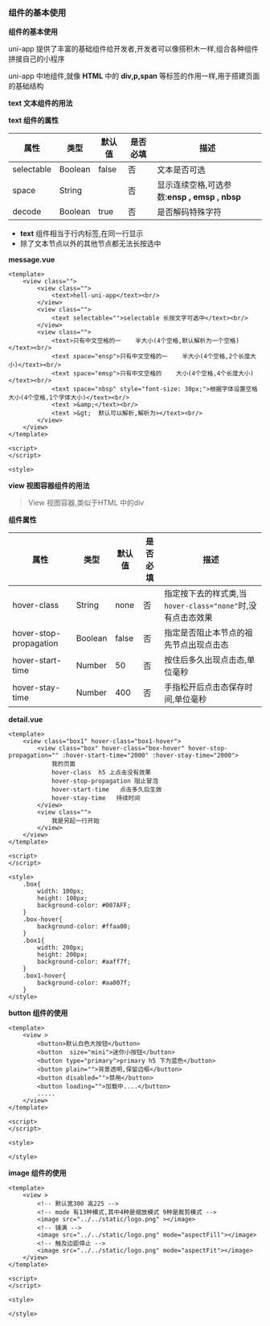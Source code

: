 ### 组件的基本使用

**组件的基本使用**

uni-app 提供了丰富的基础组件给开发者,开发者可以像搭积木一样,组合各种组件拼接自己的小程序

uni-app 中地组件,就像 **HTML** 中的 **div,p,span** 等标签的作用一样,用于搭建页面的基础结构

**text 文本组件的用法**

**text 组件的属性**

| 属性       | 类型    | 默认值 | 是否必填 | 描述                                         |
| ---------- | ------- | ------ | -------- | -------------------------------------------- |
| selectable | Boolean | false  | 否       | 文本是否可选                                 |
| space      | String  |        | 否       | 显示连续空格,可选参数:**ensp , emsp , nbsp** |
| decode     | Boolean | true   | 否       | 是否解码特殊字符                             |

- **text** 组件相当于行内标签,在同一行显示
- 除了文本节点以外的其他节点都无法长按选中

**message.vue**

```vue
<template>
	<view class="">
		<view class="">
			<text>hell-uni-app</text><br/>
		</view>
		<view class="">
			<text selectable="">selectable 长按文字可选中</text><br/>
		</view>
		<view class="">
			<text>只有中文空格的一    半大小(4个空格,默认解析为一个空格)</text><br/>
			<text space="ensp">只有中文空格的一    半大小(4个空格,2个长度大小)</text><br/>
			<text space="emsp">只有中文空格的    大小(4个空格,4个长度大小)</text><br/>
			<text space="nbsp" style="font-size: 30px;">根据字体设置空格    大小(4个空格,1个字体大小)</text><br/>
			<text >&amp;</text><br/>
			<text >&gt;  默认可以解析,解析为></text><br/>
		</view>
	</view>
</template>

<script>
</script>

<style>
```

**view 视图容器组件的用法**

> View 视图容器,类似于HTML 中的div

**组件属性**

| 属性                   | 类型    | 默认值 | 是否必填 | 描述                                                       |
| ---------------------- | ------- | ------ | -------- | ---------------------------------------------------------- |
| hover-class            | String  | none   | 否       | 指定按下去的样式类,当`hover-class="none"`时,没有点击态效果 |
| hover-stop-propagation | Boolean | false  | 否       | 指定是否阻止本节点的祖先节点出现点击态                     |
| hover-start-time       | Number  | 50     | 否       | 按住后多久出现点击态,单位毫秒                              |
| hover-stay-time        | Number  | 400    | 否       | 手指松开后点击态保存时间,单位毫秒                          |

**detail.vue**

```vue
<template>
	<view class="box1" hover-class="box1-hover">
		<view class="box" hover-class="box-hover" hover-stop-propagation="" :hover-start-time="2000" :hover-stay-time="2000">
			我的页面
			hover-class  h5 上点击没有效果
			hover-stop-propagation 阻止冒泡
			hover-start-time   点击多久后生效
			hover-stay-time   持续时间
		</view>
		<view class="">
			我是另起一行开始
		</view>
	</view>
</template>

<script>
</script>

<style>
	.box{
		width: 100px;
		height: 100px;
		background-color: #007AFF;
	}
	.box-hover{
		background-color: #ffaa00;
	}
	.box1{
		width: 200px;
		height: 200px;
		background-color: #aaff7f;
	}
	.box1-hover{
		background-color: #aa007f;
	}
</style>

```

**button 组件的使用**

```vue
<template>
	<view >
		<button>默认白色大按钮</button>
		<button  size="mini">迷你小按钮</button>
		<button type="primary">primary h5 下为蓝色</button>
		<button plain="">背景透明,保留边框</button>
		<button disabled="">禁用</button>
		<button loading="">加载中....</button>
		.....
	</view>
</template>

<script>
</script>

<style>

</style>
```

**image 组件的使用**

```vue
<template>
	<view >
		<!-- 默认宽300 高225 -->
		<!-- mode 有13种模式,其中4种是缩放模式 9种是裁剪模式 -->
		<image src="../../static/logo.png" ></image>
		<!-- 铺满 -->
		<image src="../../static/logo.png" mode="aspectFill"></image>
		<!-- 触及边距停止 -->
		<image src="../../static/logo.png" mode="aspectFit"></image>
	</view>
</template>

<script>
</script>

<style>

</style>
```

